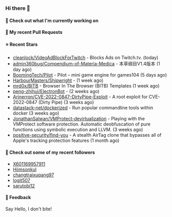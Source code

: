 ### Hi there 👋

#### 👷 Check out what I'm currently working on

#### 🔨 My recent Pull Requests


#### ⭐ Recent Stars

- [cleanlock/VideoAdBlockForTwitch](https://github.com/cleanlock/VideoAdBlockForTwitch) - Blocks Ads on Twitch.tv. (today)
- [admin360bug/Compendium-of-Materia-Medica](https://github.com/admin360bug/Compendium-of-Materia-Medica) - 本草纲目V1.4版本 (1 day ago)
- [BoomingTech/Pilot](https://github.com/BoomingTech/Pilot) - Pilot – mini game engine for games104 (5 days ago)
- [HarbourMasters/Shipwright](https://github.com/HarbourMasters/Shipwright) -  (1 week ago)
- [mrd0x/BITB](https://github.com/mrd0x/BITB) - Browser In The Browser (BITB) Templates (1 week ago)
- [peng-zhihui/ElectronBot](https://github.com/peng-zhihui/ElectronBot) -  (2 weeks ago)
- [Arinerron/CVE-2022-0847-DirtyPipe-Exploit](https://github.com/Arinerron/CVE-2022-0847-DirtyPipe-Exploit) - A root exploit for CVE-2022-0847 (Dirty Pipe) (3 weeks ago)
- [datastack-net/dockerized](https://github.com/datastack-net/dockerized) - Run popular commandline tools within docker (3 weeks ago)
- [JonathanSalwan/VMProtect-devirtualization](https://github.com/JonathanSalwan/VMProtect-devirtualization) - Playing with the VMProtect software protection. Automatic deobfuscation of pure functions using symbolic execution and LLVM. (3 weeks ago)
- [positive-security/find-you](https://github.com/positive-security/find-you) - A stealth AirTag clone that bypasses all of Apple&#39;s tracking protection features (1 month ago)

#### 👯 Check out some of my recent followers

- [X601169957911](https://github.com/X601169957911)
- [Hiimsonkul](https://github.com/Hiimsonkul)
- [changtraixuqang97](https://github.com/changtraixuqang97)
- [logit507](https://github.com/logit507)
- [sarutobi12](https://github.com/sarutobi12)

#### 💬 Feedback

Say Hello, I don't bite!